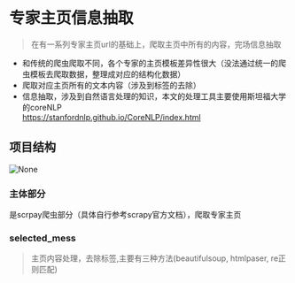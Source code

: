 # 专家主页信息抽取

>在有一系列专家主页url的基础上，爬取主页中所有的内容，完场信息抽取

- 和传统的爬虫爬取不同，各个专家的主页模板差异性很大（没法通过统一的爬虫模板去爬取数据，整理成对应的结构化数据）
- 爬取对应主页所有的文本内容（涉及到标签的去除）
- 信息抽取，涉及到自然语言处理的知识，本文的处理工具主要使用斯坦福大学的coreNLP  
https://stanfordnlp.github.io/CoreNLP/index.html

## 项目结构
![None](http://omouah54e.bkt.clouddn.com/CRWAL_PRO_DETAILS/1.PNG)

### 主体部分
是scrpay爬虫部分（具体自行参考scrapy官方文档），爬取专家主页  
### selected_mess  
>主页内容处理，去除标签,主要有三种方法(beautifulsoup, htmlpaser, re正则匹配)  
  
